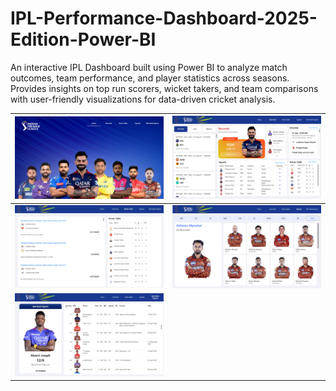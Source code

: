 # IPL-Performance-Dashboard-2025-Edition-Power-BI
An interactive IPL Dashboard built using Power BI to analyze match outcomes, team performance, and player statistics across seasons. Provides insights on top run scorers, wicket takers, and team comparisons with user-friendly visualizations for data-driven cricket analysis.

| ![Dashboard 1](1.png) | ![Dashboard 2](2.png) |
|------------------------|------------------------|
| ![Dashboard 3](3.png) | ![Dashboard 4](4.png) |
| ![Dashboard 5](5.png) |       
